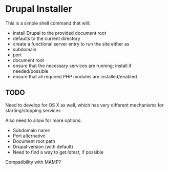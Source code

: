# Drupal Installer

This is a simple shell command that will:
* install Drupal to the provided document root
 * defaults to the current directory
* create a functional server entry to run the site either as
 * subdomain
 * port
* document root
* ensure that the necessary services are running; install
 if needed/possible
* ensure that all required PHP modules are installed/enabled

## TODO
Need to develop for OS X as well, which has very different
mechanisms for starting/stopping services

Also need to allow for more options:
* Subdomain name
 * Port alternative
* Document root path
* Drupal version (with default)
 * Need to find a way to get *latest*, if possible

Compatibility with MAMP?
